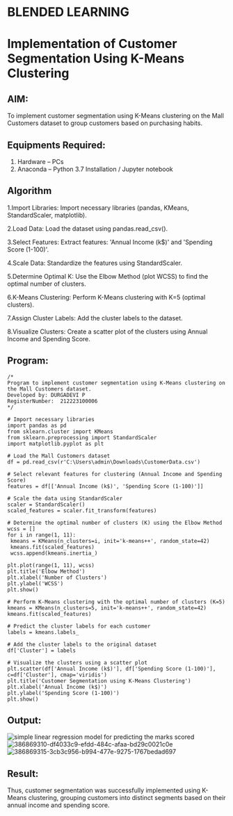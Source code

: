 # BLENDED LEARNING
# Implementation of Customer Segmentation Using K-Means Clustering

## AIM:
To implement customer segmentation using K-Means clustering on the Mall Customers dataset to group customers based on purchasing habits.

## Equipments Required:
1. Hardware – PCs
2. Anaconda – Python 3.7 Installation / Jupyter notebook

## Algorithm
1.Import Libraries: Import necessary libraries (pandas, KMeans, StandardScaler, matplotlib).

2.Load Data: Load the dataset using pandas.read_csv().

3.Select Features: Extract features: 'Annual Income (k$)' and 'Spending Score (1-100)'.

4.Scale Data: Standardize the features using StandardScaler.

5.Determine Optimal K: Use the Elbow Method (plot WCSS) to find the optimal number of clusters.

6.K-Means Clustering: Perform K-Means clustering with K=5 (optimal clusters).

7.Assign Cluster Labels: Add the cluster labels to the dataset.

8.Visualize Clusters: Create a scatter plot of the clusters using Annual Income and Spending Score.

## Program:
```
/*
Program to implement customer segmentation using K-Means clustering on the Mall Customers dataset.
Developed by: DURGADEVI P
RegisterNumber:  212223100006
*/

# Import necessary libraries  
import pandas as pd  
from sklearn.cluster import KMeans  
from sklearn.preprocessing import StandardScaler  
import matplotlib.pyplot as plt  
  
# Load the Mall Customers dataset  
df = pd.read_csv(r'C:\Users\admin\Downloads\CustomerData.csv')  
  
# Select relevant features for clustering (Annual Income and Spending Score)  
features = df[['Annual Income (k$)', 'Spending Score (1-100)']]  
  
# Scale the data using StandardScaler  
scaler = StandardScaler()  
scaled_features = scaler.fit_transform(features)  
  
# Determine the optimal number of clusters (K) using the Elbow Method  
wcss = []  
for i in range(1, 11):  
 kmeans = KMeans(n_clusters=i, init='k-means++', random_state=42)  
 kmeans.fit(scaled_features)  
 wcss.append(kmeans.inertia_)  
  
plt.plot(range(1, 11), wcss)  
plt.title('Elbow Method')  
plt.xlabel('Number of Clusters')  
plt.ylabel('WCSS')  
plt.show()  
  
# Perform K-Means clustering with the optimal number of clusters (K=5)  
kmeans = KMeans(n_clusters=5, init='k-means++', random_state=42)  
kmeans.fit(scaled_features)  
  
# Predict the cluster labels for each customer  
labels = kmeans.labels_  
  
# Add the cluster labels to the original dataset  
df['Cluster'] = labels  
  
# Visualize the clusters using a scatter plot  
plt.scatter(df['Annual Income (k$)'], df['Spending Score (1-100)'], c=df['Cluster'], cmap='viridis')  
plt.title('Customer Segmentation using K-Means Clustering')  
plt.xlabel('Annual Income (k$)')  
plt.ylabel('Spending Score (1-100)')  
plt.show()
```

## Output:
![simple linear regression model for predicting the marks scored](sam.png)
![386869310-df4033c9-efdd-484c-afaa-bd29c0021c0e](https://github.com/user-attachments/assets/be302fe0-3419-4382-a300-4c8bb3f8fede)
![386869315-3cb3c956-b994-477e-9275-1767bedad697](https://github.com/user-attachments/assets/e184a5bc-03e1-4eae-b5c9-1e00c22912d2)


## Result:
Thus, customer segmentation was successfully implemented using K-Means clustering, grouping customers into distinct segments based on their annual income and spending score. 
